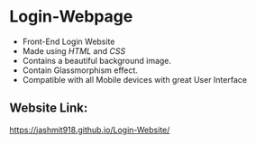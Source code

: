 # Login-Webpage
- Front-End Login Website
- Made using *HTML* and *CSS*
- Contains a beautiful background image.
- Contain Glassmorphism effect.
- Compatible with all Mobile devices with great User Interface

## Website Link:
https://jashmit918.github.io/Login-Website/
